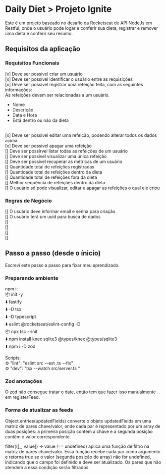 # Daily Diet > Projeto Ignite

Este é um projeto baseado no desafio da Rocketseat de API NodeJs em Restful, onde o usuário pode logar e conferir sua dieta, registrar e remover uma dieta e conferir seu resumo.

## Requisitos da aplicação

### Requisitos Funcionais

[x] Deve ser possível criar um usuário<br>
[x] Deve ser possível identificar o usuário entre as requisições<br>
[x] Deve ser possível registrar uma refeição feita, com as seguintes informações:<br>
As refeições devem ser relacionadas a um usuário.<br>

- Nome<br>
- Descrição<br>
- Data e Hora<br>
- Está dentro ou não da dieta<br><br>

[x] Deve ser possível editar uma refeição, podendo alterar todos os dados acima<br>
[x] Deve ser possível apagar uma refeição<br>
[] Deve ser possírvel listar todas as refeições de um usuário<br>
[] Deve ser possível visualizar uma única refeição<br>
[] Deve ser possível recuperar as métricas de um usuário<br>
[] Quantidade total de refeições registradas<br>
[] Quantidade total de refeições dentro da dieta<br>
[] Quantidade total de refeições fora da dieta<br>
[] Melhor sequência de refeições dentro da dieta<br>
[] O usuário só pode visualizar, editar e apagar as refeições o qual ele criou<br>

### Regras de Negócio<br>

[] O usuário deve informar email e senha para criação<br>
[] O usuário terá um uuid para busca de dados<br>
[] <br>
[]<br>
[]<br>
[]<br>


## Passo a passo (desde o ínicio)

Escrevi este passo a passo para fixar meu aprendizado.

### Preparando ambiente

npm i:<br>
📦 init -y<br>
⬇️ fastify<br>
⬇️ -D tsx<br>
⬇️ -D typescript<br>
⬇️ eslint @rocketseat/eslint-config -D<br>
📦 npx tsc --init<br>
⬇️ npm install knex sqlite3 @types/knex @types/sqlite3<br>
⬇️ npm i -D zod<br>

Scripts:<br>
⚙️ "lint": "eslint src --ext .ts --fix"<br>
⚙️ "dev": "tsx --watch src/server.ts "<br>

### Zod anotações

O zod não consegue tratar o date, então tem que fazer isso manualmente em registerFeed.

### Forma de atualizar as feeds

Object.entries(updatedFields) converte o objeto updatedFields em uma matriz de pares chave/valor, onde cada par é representado por um array de duas posições: a primeira posição contém a chave e a segunda posição contém o valor correspondente.

filter(([_, value]) => value !== undefined) aplica uma função de filtro na matriz de pares chave/valor. Essa função recebe cada par como argumento e retorna true se o valor (segunda posição do array) não for undefined, indicando que o campo foi definido e deve ser atualizado. Os pares que não atendem a essa condição serão filtrados.